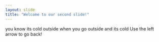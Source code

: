 ```yaml
---
layout: slide
title: "Welcome to our second slide!"
---
```

you know its cold outside when you go outside and its cold
Use the left arrow to go back!
